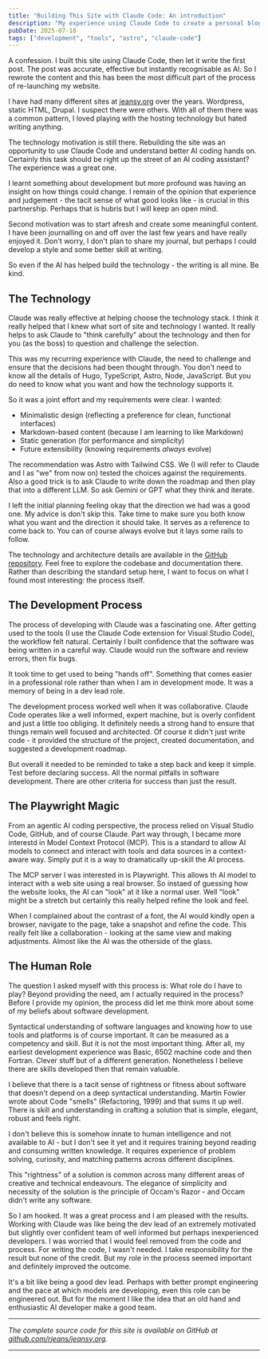 ```yaml
---
title: "Building This Site with Claude Code: An introduction"
description: "My experience using Claude Code to create a personal blog from scratch - the good, the challenging, and the surprisingly effective."
pubDate: 2025-07-18
tags: ["development", "tools", "astro", "claude-code"]
---
```


A confession. I built this site using Claude Code, then let it write the first post. The post was accurate, effective but instantly recognisable as AI. So I rewrote the content and this has been the most difficult part of the process of re-launching my website.

I have had many different sites at [jeansy.org](https://jeansy.org) over the years. Wordpress, static HTML, Drupal. I suspect there were others. With all of them there was a common pattern, I loved playing with the hosting technology but hated writing anything. 

The technology motivation is still there. Rebuilding the site was an opportunity to use Claude Code and understand better AI coding hands on. Certainly this task should be right up the street of an AI coding assistant? The experience was a great one. 

I learnt something about development but more profound was having an insight on how things could change. I remain of the opinion that experience and judgement - the tacit sense of what good looks like - is crucial in this partnership. Perhaps that is hubris but I will keep an open mind.

Second motivation was to start afresh and create some meaningful content. I have been journalling on and off over the last few years and have really enjoyed it. Don't worry, I don't plan to share my journal, but perhaps I could develop a style and some better skill at writing.

So even if the AI has helped build the technology - the writing is all mine. Be kind.

## The Technology

Claude was really effective at helping choose the technology stack. I think it really helped that I knew what sort of site and technology I wanted. It really helps to ask Claude to "think carefully" about the technology and then for you (as the boss) to question and challenge the selection. 

This was my recurring experience with Claude, the need to challenge and ensure that the decisions had been thought through. You don't need to know all the details of Hugo, TypeScript, Astro, Node, JavaScript. But you do need to know what you want and how the technology supports it.

So it was a joint effort and my requirements were clear. I wanted:

- Minimalistic design (reflecting a preference for clean, functional interfaces)
- Markdown-based content (because I am learning to like Markdown)
- Static generation (for performance and simplicity)
- Future extensibility (knowing requirements *always* evolve)

The recommendation was Astro with Tailwind CSS. We (I will refer to Claude and I as "we" from now on) tested the choices against the requirements. Also a good trick is to ask Claude to write down the roadmap and then play that into a different LLM. So ask Gemini or GPT what they think and iterate. 

I left the initial planning feeling okay that the direction we had was a good one. My advice is don't skip this. Take time to make sure you both know what you want and the direction it should take. It serves as a reference to come back to. You can of course always evolve but it lays some rails to follow.

The technology and architecture details are available in the [GitHub repository](https://github.com/rjeans/jeansy.org). Feel free to explore the codebase and documentation there. Rather than describing the standard setup here, I want to focus on what I found most interesting: the process itself.

## The Development Process

The process of developing with Claude was a fascinating one. After getting used to the tools (I use the Claude Code extension for Visual Studio Code), the workflow felt natural. Certainly I built confidence that the software was being written in a careful way. Claude would run the software and review errors, then fix bugs. 

It took time to get used to being "hands off". Something that comes easier in a professional role rather than when I am in development mode. It was a memory of being in a dev lead role.

The development process worked well when it was collaborative. Claude Code operates like a well informed, expert machine, but is overly confident and just a little too obliging. It definitely needs a strong hand to ensure that things remain well focused and architected. Of course it didn't just write code - it provided the structure of the project, created documentation, and suggested a development roadmap. 

But overall it needed to be reminded to take a step back and keep it simple. Test before declaring success. All the normal pitfalls in software development. There are other criteria for success than just the result.

## The Playwright Magic

From an agentic AI coding perspective, the process relied on Visual Studio Code, GitHub, and of course Claude. Part way through, I became more interestd in Model Context Protocol (MCP). This is a standard to allow AI models to connect and interact with tools and data sources in a context-aware way. Simply put it is a way to dramatically up-skill the AI process. 

The MCP server I was interested in is Playwright. This allows th AI model to interact with a web site using a real browser. So instaed of guessing how the website looks, the AI can "look" at it like a normal user. Well "look" might be a stretch but certainly this really helped refine the look and feel. 

When I complained about the contrast of a font, the AI would kindly open a browser, navigate to the page, take a snapshot and refine the code. This really felt like a collaboration - looking at the same view and making adjustments. Almost like the AI was the otherside of the glass. 

## The Human Role

The question I asked myself with this process is: What role do I have to play? Beyond providing the need, am I actually required in the process? Before I provide my opinion, the process did let me think more about some of my beliefs about software development.

Syntactical understanding of software languages and knowing how to use tools and platforms is of course important. It can be measured as a competency and skill. But it is not the most important thing. After all, my earliest development experience was Basic, 6502 machine code and then Fortran. Clever stuff but of a different generation. Nonetheless I believe there are skills developed then that remain valuable.

I believe that there is a tacit sense of rightness or fitness about software that doesn't depend on a deep syntactical understanding. Martin Fowler wrote about Code "smells" (Refactoring, 1999) and that sums it up well. There is skill and understanding in crafting a solution that is simple, elegant, robust and feels right.

I don't believe this is somehow innate to human intelligence and not available to AI - but I don't see it yet and it requires training beyond reading and consuming written knowledge. It requires experience of problem solving, curiosity, and matching patterns across different disciplines.

This "rightness" of a solution is common across many different areas of creative and technical endeavours. The elegance of simplicity and necessity of the solution is the principle of Occam's Razor - and Occam didn't write any software.

So I am hooked. It was a great process and I am pleased with the results. Working with Claude was like being the dev lead of an extremely motivated but slightly over confident team of well informed but perhaps inexperienced developers. I was worried that I would feel removed from the code and process. For writing the code, I wasn't needed. I take responsibility for the result but none of the credit. But my role in the process seemed important and definitely improved the outcome. 

It's a bit like being a good dev lead. Perhaps with better prompt engineering and the pace at which models are developing, even this role can be engineered out. But for the moment I like the idea that an old hand and enthusiastic AI developer make a good team.

---

*The complete source code for this site is available on GitHub at [github.com/rjeans/jeansy.org](https://github.com/rjeans/jeansy.org).*

---

